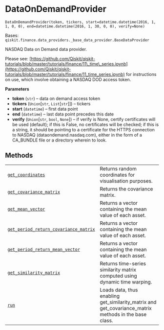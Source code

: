 # DataOnDemandProvider

<span id="undefined" />

`DataOnDemandProvider(token, tickers, start=datetime.datetime(2016, 1, 1, 0, 0), end=datetime.datetime(2016, 1, 30, 0, 0), verify=None)`

Bases: `qiskit.finance.data_providers._base_data_provider.BaseDataProvider`

NASDAQ Data on Demand data provider.

Please see: [https://github.com/Qiskit/qiskit-tutorials/blob/master/tutorials/finance/11\_time\_series.ipynb](https://github.com/Qiskit/qiskit-tutorials/blob/master/tutorials/finance/11_time_series.ipynb) for instructions on use, which involve obtaining a NASDAQ DOD access token.

**Parameters**

*   **token** (`str`) – data on demand access token
*   **tickers** (`Union`\[`str`, `List`\[`str`]]) – tickers
*   **start** (`datetime`) – first data point
*   **end** (`datetime`) – last data point precedes this date
*   **verify** (`Union`\[`str`, `bool`, `None`]) – if verify is None, certify certificates will be used (default); if this is False, no certificates will be checked; if this is a string, it should be pointing to a certificate for the HTTPS connection to NASDAQ (dataondemand.nasdaq.com), either in the form of a CA\_BUNDLE file or a directory wherein to look.

## Methods

|                                                                                                                                                                                                                                                                                                                 |                                                                                                          |
| --------------------------------------------------------------------------------------------------------------------------------------------------------------------------------------------------------------------------------------------------------------------------------------------------------------- | -------------------------------------------------------------------------------------------------------- |
| [`get_coordinates`](qiskit.finance.data_providers.DataOnDemandProvider.get_coordinates#qiskit.finance.data_providers.DataOnDemandProvider.get_coordinates "qiskit.finance.data_providers.DataOnDemandProvider.get_coordinates")                                                                                 | Returns random coordinates for visualisation purposes.                                                   |
| [`get_covariance_matrix`](qiskit.finance.data_providers.DataOnDemandProvider.get_covariance_matrix#qiskit.finance.data_providers.DataOnDemandProvider.get_covariance_matrix "qiskit.finance.data_providers.DataOnDemandProvider.get_covariance_matrix")                                                         | Returns the covariance matrix.                                                                           |
| [`get_mean_vector`](qiskit.finance.data_providers.DataOnDemandProvider.get_mean_vector#qiskit.finance.data_providers.DataOnDemandProvider.get_mean_vector "qiskit.finance.data_providers.DataOnDemandProvider.get_mean_vector")                                                                                 | Returns a vector containing the mean value of each asset.                                                |
| [`get_period_return_covariance_matrix`](qiskit.finance.data_providers.DataOnDemandProvider.get_period_return_covariance_matrix#qiskit.finance.data_providers.DataOnDemandProvider.get_period_return_covariance_matrix "qiskit.finance.data_providers.DataOnDemandProvider.get_period_return_covariance_matrix") | Returns a vector containing the mean value of each asset.                                                |
| [`get_period_return_mean_vector`](qiskit.finance.data_providers.DataOnDemandProvider.get_period_return_mean_vector#qiskit.finance.data_providers.DataOnDemandProvider.get_period_return_mean_vector "qiskit.finance.data_providers.DataOnDemandProvider.get_period_return_mean_vector")                         | Returns a vector containing the mean value of each asset.                                                |
| [`get_similarity_matrix`](qiskit.finance.data_providers.DataOnDemandProvider.get_similarity_matrix#qiskit.finance.data_providers.DataOnDemandProvider.get_similarity_matrix "qiskit.finance.data_providers.DataOnDemandProvider.get_similarity_matrix")                                                         | Returns time-series similarity matrix computed using dynamic time warping.                               |
| [`run`](qiskit.finance.data_providers.DataOnDemandProvider.run#qiskit.finance.data_providers.DataOnDemandProvider.run "qiskit.finance.data_providers.DataOnDemandProvider.run")                                                                                                                                 | Loads data, thus enabling get\_similarity\_matrix and get\_covariance\_matrix methods in the base class. |
